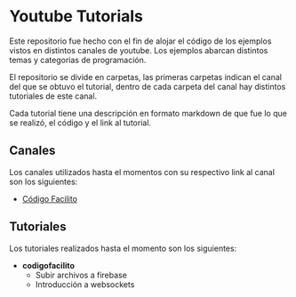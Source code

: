 # Youtube Tutorials
Este repositorio fue hecho con el fin de alojar el código de los ejemplos vistos en distintos canales de youtube. Los ejemplos abarcan distintos temas y categorias de programación. 

El repositorio se divide en carpetas, las primeras carpetas indican el canal del que se obtuvo el tutorial, dentro de cada carpeta del canal hay distintos tutoriales de este canal.

Cada tutorial tiene una descripción en formato markdown de que fue lo que se realizó, el código y el link al tutorial.

## Canales
Los canales utilizados hasta el momentos con su respectivo link al canal son los siguientes: 
* [Código Facilito](https://www.youtube.com/c/codigofacilito)

## Tutoriales
Los tutoriales realizados hasta el momento son los siguientes:
* <b>codigofacilito</b>
    * Subir archivos a firebase
    * Introducción a websockets
